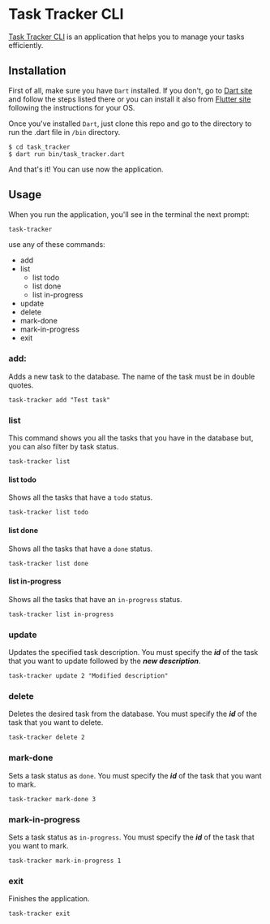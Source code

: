 # Task Tracker CLI

[Task Tracker CLI](https://roadmap.sh/projects/task-tracker) is an application that helps you to manage your tasks efficiently.

## Installation

First of all, make sure you have `Dart` installed. If you don't, go to [Dart site](https://dart.dev/get-dart) and follow the steps listed there or you can install it also from [Flutter site](https://docs.flutter.dev/get-started/install) following the instructions for your OS.

Once you've installed `Dart`, just clone this repo and go to the directory to run the .dart file in `/bin` directory.

```
$ cd task_tracker
$ dart run bin/task_tracker.dart
```

And that's it! You can use now the application.

## Usage

When you run the application, you'll see in the terminal the next prompt: 

```
task-tracker 
```

use any of these commands:

- add
- list
  - list todo
  - list done
  - list in-progress
- update
- delete
- mark-done
- mark-in-progress
- exit

### add:

Adds a new task to the database. The name of the task must be in double quotes.

```
task-tracker add "Test task"
```

### list

This command shows you all the tasks that you have in the database but, you can also filter by task status.

```
task-tracker list
```

#### list todo

Shows all the tasks that have a `todo` status.

```
task-tracker list todo
```

#### list done

Shows all the tasks that have a `done` status.

```
task-tracker list done
```

#### list in-progress

Shows all the tasks that have an `in-progress` status.

```
task-tracker list in-progress
```

### update

Updates the specified task description. You must specify the ***id*** of the task that you want to update followed by the ***new description***.

```
task-tracker update 2 "Modified description"
```

### delete

Deletes the desired task from the database. You must specify the ***id*** of the task that you want to delete.

```
task-tracker delete 2
```

### mark-done

Sets a task status as `done`. You must specify the ***id*** of the task that you want to mark.

```
task-tracker mark-done 3
```

### mark-in-progress

Sets a task status as `in-progress`. You must specify the ***id*** of the task that you want to mark.

```
task-tracker mark-in-progress 1
```

### exit

Finishes the application.

```
task-tracker exit
```
